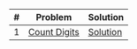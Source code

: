 
| # | Problem | Solution |
| -- | ------- | --------- |
| 1 | [Count Digits](https://www.codingninjas.com/studio/problems/count-digits_8416387) | [Solution](./CountDigits.md) |
